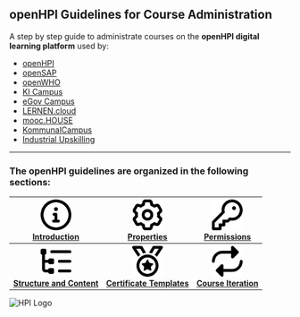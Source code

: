 ## openHPI Guidelines for Course Administration

A step by step guide to administrate courses on the **openHPI digital learning platform** used by:


- [openHPI](https://open.hpi.de/)
- [openSAP](https://open.sap.com/)
- [openWHO](https://openwho.org/)
- [KI Campus](https://ki-campus.org/)
- [eGov Campus](https://egov-campus.org/)
- [LERNEN.cloud](https://lernen.cloud/)
- [mooc.HOUSE](https://mooc.house/)
- [KommunalCampus](https://lernen.kommunalcampus.de/)
- [Industrial Upskilling](https://www.industrial-upskilling.de/)

- - -

### The openHPI guidelines are organized in the following sections:

<table border="0" width="100%" height="auto">
    <tr>
        <th style="border-collapse:separate; text-align:center" border="1"><a href="https://teachingteamguidelines.readthedocs.io/courseadministration/platform_tour/"><img src="img/01-icon-intro.png" width="55px" height="55px"/></a> <br> <a href="https://teachingteamguidelines.readthedocs.io/courseadministration/platform_tour/">Introduction</a></th>
        <th style="border-collapse:separate; text-align:center" border="1"><a href="https://teachingteamguidelines.readthedocs.io/courseadministration/courseproperties/"><img src="img/02-icon-properties.png" width="55px" height="55px"/></a> <br> <a href="https://teachingteamguidelines.readthedocs.io/courseadministration/courseproperties/">Properties</a></th>
        <th style="border-collapse:separate; text-align:center" border="1"><a target="_blank" href="https://teachingteamguidelines.readthedocs.io/courseadministration/permissions/"><img src="img/03-icon-permissions.png" width="55px" height="55px"/></a> <br> <a href="https://teachingteamguidelines.readthedocs.io/courseadministration/permissions/">Permissions</a></th>
    </tr>
    <tr>
        <th style="border-collapse:separate; text-align:center" border="1"><a target="_blank" href="https://teachingteamguidelines.readthedocs.io/courseadministration/addcontent/modules/"><img src="img/04-icon-structure.png" width="55px" height="55px"/></a> <br> <a href="https://teachingteamguidelines.readthedocs.io/courseadministration/addcontent/modules/">Structure and Content</a></th>
        <th style="border-collapse:separate; text-align:center" border="1"><a target="_blank" href="https://teachingteamguidelines.readthedocs.io/courseadministration/certificatetemplates/"><img src="img/05-icon-certificates.png" width="55px" height="55px"/></a> <br> <a href="https://teachingteamguidelines.readthedocs.io/courseadministration/certificatetemplates/">Certificate Templates</a></th>
        <th style="border-collapse:separate; text-align:center" border="1"><a href="https://teachingteamguidelines.readthedocs.io/courseadministration/createcourseiteration/"><img src="img/07-icon-course-iteration.png" width="55px" height="55px"/></a> <br> <a href="https://teachingteamguidelines.readthedocs.io/courseadministration/createcourseiteration/">Course Iteration</a></th>
    </tr>
</table>

![HPI Logo](img/HPI_Logo.png)
